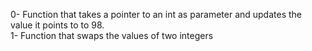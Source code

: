 0- Function that takes a pointer to an int as parameter and updates the value it points to to 98.</br>
1- Function that swaps the values of two integers</br>

